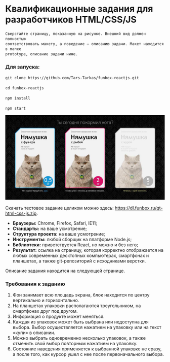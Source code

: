 # Квалификационные задания для разработчиков HTML/CSS/JS

```
Сверстайте страницу, показанную на рисунке. Внешний вид должен полностью
соответствовать макету, а поведение — описанию задачи. Макет находится в папке
prototype, описание задачи ниже.
```

### Для запуска:

```
git clone https://github.com/Tars-Tarkas/funbox-reactjs.git

cd funbox-reactjs

npm install

npm start
```

![This is an image](./qt-html-css-js_01.jpg)

Скачать тестовое задание целиком можно здесь:
https://dl.funbox.ru/qt-html-css-js.zip.

- **Браузеры:** Chrome, Firefox, Safari, IE11;
- **Стандарты:** на ваше усмотрение;
- **Структура проекта:** на ваше усмотрение;
- **Инструменты:** любой сборщик на платформе Node.js;
- **Библиотеки:** приветствуется React, но можно и без него;
- **Результат:** ссылка на страницу, которая корректно отображается на любых современных десктопных компьютерах, смартфонах и планшетах, а также git-репозиторий с исходниками верстки.

Описание задания находится на следующей странице.

### **Требования к заданию**

1.  Фон занимает всю площадь экрана, блок находится по центру вертикально и горизонтально.
2.  На планшетах упаковки располагаются треугольником, на смартфонах друг под другом.
3.  Информация о продукте может меняться.
4.  Каждая из упаковок может быть выбрана или недоступна для выбора. Выбор осуществляется нажатием на упаковку или на текст «купи» в описании.
5.  Можно выбрать одновременно несколько упаковок, а также отменить свой выбор повторным нажатием на упаковку.
6.  Состояние наведения применяется к выбранной упаковке не сразу, а после того, как курсор ушел с нее после первоначального выбора.
